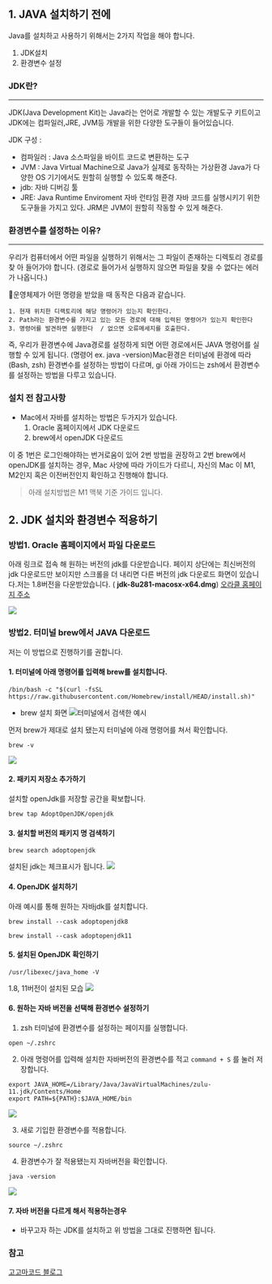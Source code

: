 ## 1. JAVA 설치하기 전에

Java를 설치하고 사용하기 위해서는 2가지 작업을 해야 합니다. 
1. JDK설치
2. 환경변수 설정 


###  JDK란?
_______
JDK(Java Development Kit)는 Java라는 언어로 개발할 수 있는 개발도구 키트이고 JDK에는 컴파일러,JRE, JVM등 개발을 위한 다양한 도구들이 들어있습니다. 

JDK 구성 :
- 컴파일러 :
	Java 소스파일을 바이트 코드로 변환하는 도구
- JVM : 
	Java Virtual Machine으로 Java가 실제로 동작하는 가상환경
	Java가 다양한 OS 기기에서도 원할히 실행할 수 있도록 해준다.
-  jdb:
	 자바 디버깅 툴 
- JRE: 
	Java Runtime Enviroment 자바 런타임 환경
	자바 코드를 실행시키기 위한 도구들을 가지고 있다.
	JRM은 JVM이 원할히 작동할 수 있게 해준다.

### 환경변수를 설정하는 이유? 
___
우리가 컴퓨터에서 어떤 파일을 실행하기 위해서는 그 파일이 존재하는 디렉토리 경로를 찾
아 들어가야 합니다. 
(경로로 들어가서 실행하지 않으면 파일을 찾을 수 없다는 에러가 나옵니다.)

운영체제가 어떤 명령을 받았을 때 동작은 다음과 같습니다.
~~~
1. 현재 위치한 디랙토리에 해당 명령어가 있는지 확인한다.
2. Path라는 환경변수를 가지고 있는 모든 경로에 대해 입력된 명령어가 있는지 확인한다
3. 명령어를 발견하면 실행한다  / 없으면 오류메세지를 호출한다.
~~~


즉, 우리가 환경변수에 Java경로를 설정하게 되면 어떤 경로에서든 JAVA 명령어를 실행할 수 있게 됩니다.  (명령어 ex. java -version)Mac환경은 터미널에 환경에 따라 (Bash, zsh) 환경변수를 설정하는 방법이 다르며, gi
아래 가이드는 zsh에서 환경변수를 설정하는 방법을 다루고 있습니다. 

### 설치  전 참고사항 

- Mac에서 자바를 설치하는 방법은 두가지가 있습니다. 
	1. Oracle 홈페이지에서 JDK 다운로드
	2. brew에서 openJDK 다운로드

이 중 1번은 로그인해야하는 번거로움이 있어 2번 방법을 권장하고 
2번 brew에서 openJDK를 설치하는 경우, Mac 사양에 따라 가이드가 다르니, 자신의 Mac 이 M1, M2인지 혹은 이전버전인지 확인하고 진행해야 합니다. 
> 아래 설치방법은 M1 맥북 기준 가이드 입니다. 


## 2. JDK 설치와 환경변수 적용하기
### 방법1. Oracle 홈페이지에서 파일 다운로드

아래 링크로 접속 해 원하는 버전의 jdk를 다운받습니다.
페이지 상단에는 최신버전의 jdk 다운로드만 보이지만 스크롤을 더 내리면 다른 버전의 jdk 다운로드 화면이 있습니다.저는 1.8버전을 다운받았습니다.
( **jdk-8u281-macosx-x64.dmg**)
[오라클 홈페이지 주소]([www.oracle.com/java/technologies/javase-downloads.html](https://www.oracle.com/java/technologies/javase-downloads.html))

![](https://i.imgur.com/mIctIrH.png)



### 방법2. 터미널 brew에서 JAVA 다운로드

저는 이 방법으로 진행하기를 권합니다.
#### 1. 터미널에 아래 명령어를 입력해 brew를 설치합니다.
~~~
/bin/bash -c "$(curl -fsSL https://raw.githubusercontent.com/Homebrew/install/HEAD/install.sh)"

~~~

- brew 설치 화면
![터미널에서 검색한 예시](https://i.imgur.com/s8L2B3P.png)



먼저 brew가 제대로 설치 됐는지 터미널에 아래 명령어를 쳐서 확인합니다.
~~~
brew -v
~~~

![](https://i.imgur.com/Qo34bKs.png)

#### 2. 패키지 저장소 추가하기
설치할 openJdk를 저장할 공간을 확보합니다.
~~~
brew tap AdoptOpenJDK/openjdk
~~~


#### 3. 설치할 버전의 패키지 명 검색하기
~~~
brew search adoptopenjdk
~~~
설치된 jdk는 체크표시가 됩니다.
![](https://i.imgur.com/NIohC5U.png)


#### 4. OpenJDK 설치하기

아래 예시를 통해 원하는 자바jdk를 설치합니다. 
~~~
brew install --cask adoptopenjdk8

brew install --cask adoptopenjdk11
~~~



#### 5. 설치된 OpenJDK 확인하기 
~~~
/usr/libexec/java_home -V
~~~
1.8, 11버전이 설치된 모습 
![](https://i.imgur.com/HeSmNGj.png)


#### 6. 원하는 자바 버전을 선택해 환경변수 설정하기

1. zsh 터미널에 환경변수를 설정하는 페이지를 실행합니다. 

~~~
open ~/.zshrc
~~~


2. 아래 명령어를 입력해 설치한 자바버전의 환경변수를 적고 `command + S` 를 눌러 저장합니다.
~~~
export JAVA_HOME=/Library/Java/JavaVirtualMachines/zulu-11.jdk/Contents/Home
export PATH=${PATH}:$JAVA_HOME/bin
~~~
![](https://i.imgur.com/RrcIBLu.png)


3. 새로 기입한 환경변수를 적용합니다.
~~~
source ~/.zshrc
~~~

4. 환경변수가 잘 적용됐는지 자바버전을 확인합니다.

~~~
java -version
~~~
![](https://i.imgur.com/AjK8Nbr.png)



#### 7. 자바 버전을 다르게 해서 적용하는경우 
- 바꾸고자 하는 JDK를 설치하고 위 방법을 그대로 진행하면 됩니다.


### 참고 
[고고마코드 블로그](https://gogoma.tistory.com/entry/MacBook-M1-openJDK-Install-Version-Change)

